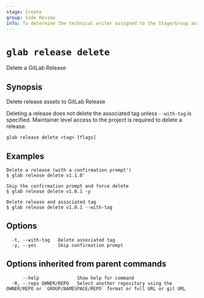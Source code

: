 ```yaml
---
stage: Create
group: Code Review
info: To determine the technical writer assigned to the Stage/Group associated with this page, see https://about.gitlab.com/handbook/product/ux/technical-writing/#assignments
---
```


<!--
This documentation is auto generated by a script.
Please do not edit this file directly. Run `make gen-docs` instead.
-->

# `glab release delete`

Delete a GitLab Release

## Synopsis

Delete release assets to GitLab Release

Deleting a release does not delete the associated tag unless `--with-tag` is specified.
Maintainer level access to the project is required to delete a release.

```plaintext
glab release delete <tag> [flags]
```

## Examples

```plaintext
Delete a release (with a confirmation prompt')
$ glab release delete v1.1.0'

Skip the confirmation prompt and force delete
$ glab release delete v1.0.1 -y

Delete release and associated tag
$ glab release delete v1.0.1 --with-tag

```

## Options

```plaintext
  -t, --with-tag   Delete associated tag
  -y, --yes        Skip confirmation prompt
```

## Options inherited from parent commands

```plaintext
      --help              Show help for command
  -R, --repo OWNER/REPO   Select another repository using the OWNER/REPO or `GROUP/NAMESPACE/REPO` format or full URL or git URL
```
